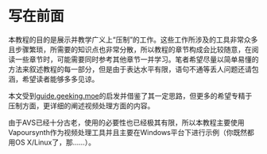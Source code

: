 # 写在前面

本教程的目的是展示并教学广义上“压制”的工作。这些工作所涉及的工具非常众多且步骤繁琐，所需要的知识点也非常分散，所以教程的章节构成会比较随意，在阅读一些章节时，可能需要同时参考其他章节一并学习。笔者希望尽量以简单易懂的方法来叙述教程的每一部分，但是由于表达水平有限，语句不通等丢人问题还请包涵，希望读者能够多多见谅。

本文受到[guide.geeking.moe](https://guide.geeking.moe)的启发并借鉴了其一定思路，但更多的希望专精于压制方面，更详细的阐述视频处理方面的内容。

由于AVS已经十分古老，使用的必要性也已经极其有限，所以本教程主要使用Vapoursynth作为视频处理工具并且主要在Windows平台下进行示例（你既然都用OS X/Linux了，那……）。

